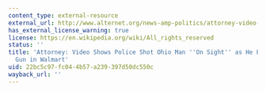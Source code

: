 ```yaml
---
content_type: external-resource
external_url: http://www.alternet.org/news-amp-politics/attorney-video-shows-police-shot-ohio-man-sight-he-leaned-toy-gun-walmart
has_external_license_warning: true
license: https://en.wikipedia.org/wiki/All_rights_reserved
status: ''
title: 'Attorney: Video Shows Police Shot Ohio Man ''On Sight'' as He Leaned on Toy
  Gun in Walmart'
uid: 22bc5c97-fc04-4b57-a239-397d50dc550c
wayback_url: ''
---
```

